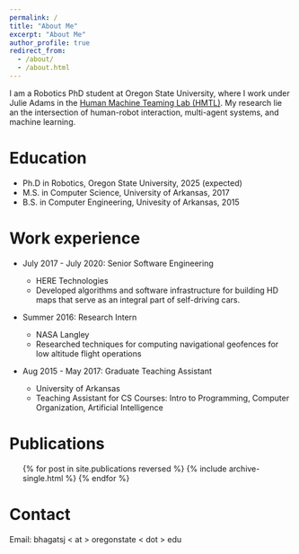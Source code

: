 ```yaml
---
permalink: /
title: "About Me"
excerpt: "About Me"
author_profile: true
redirect_from: 
  - /about/
  - /about.html
---
```


I am a Robotics PhD student at Oregon State University, where I work under Julie Adams in the [Human Machine Teaming Lab (HMTL)](http://research.engr.oregonstate.edu/hmtl/). My research lie an the intersection of human-robot interaction, multi-agent systems, and machine learning.


Education
======
* Ph.D in Robotics, Oregon State University, 2025 (expected)
* M.S. in Computer Science, University of Arkansas, 2017
* B.S. in Computer Engineering, Univesity of Arkansas, 2015

Work experience
======
* July 2017 - July 2020: Senior Software Engineering
  * HERE Technologies
  * Developed algorithms and software infrastructure for building HD maps that serve as an integral part of self-driving cars.

* Summer 2016: Research Intern
  * NASA Langley
  * Researched techniques for computing navigational geofences for low altitude flight operations
  
* Aug 2015 - May 2017: Graduate Teaching Assistant
  * University of Arkansas
  * Teaching Assistant for CS Courses: Intro to Programming, Computer Organization, Artificial Intelligence

Publications
======
  <ul>{% for post in site.publications reversed %}
    {% include archive-single.html %}
  {% endfor %}</ul>

Contact
======
Email: bhagatsj < at > oregonstate < dot > edu